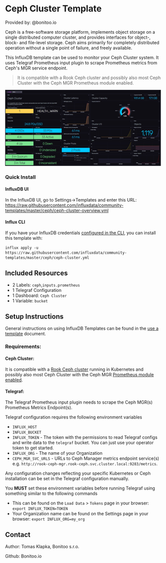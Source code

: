 # Ceph Cluster Template

Provided by: @bonitoo.io

Ceph is a free-software storage platform, implements object storage on a single distributed computer cluster, and provides interfaces for object-, block- and file-level storage. Ceph aims primarily for completely distributed operation without a single point of failure, and freely available.

This InfluxDB template can be used to monitor your Ceph Cluster system. It uses Telegraf Prometheus input plugin to scrape Prometheus metrics from Ceph's MGR service endpoint. 
> It is compatible with a Rook Ceph cluster and possibly also most Ceph Cluster with the Ceph MGR Prometheus module enabled.

![Example Dashboard Screenshot](img/ceph_dashboard.jpg)

### Quick Install

#### InfluxDB UI

In the InfluxDB UI, go to Settings->Templates and enter this URL: https://raw.githubusercontent.com/influxdata/community-templates/master/ceph/ceph-cluster-overview.yml

#### Influx CLI
If you have your InfluxDB credentials [configured in the CLI](https://v2.docs.influxdata.com/v2.0/reference/cli/influx/config/), you can install this template with:

```
influx apply -u https://raw.githubusercontent.com/influxdata/community-templates/master/ceph/ceph-cluster.yml
```

## Included Resources

  - 2 Labels: `ceph`,`inputs.prometheus`
  - 1 Telegraf Configuration
  - 1 Dashboard: `Ceph Cluster`
  - 1 Variable: `bucket`

## Setup Instructions

General instructions on using InfluxDB Templates can be found in the [use a template](../docs/use_a_template.md) document.

### Requirements:

#### Ceph Cluster:

It is compatible with a [Rook Ceph cluster](https://rook.io/docs/rook/v1.5/) running in Kubernetes and possibly also most Ceph Cluster with the Ceph MGR [Prometheus module enabled](https://rook.io/docs/rook/v1.5/ceph-monitoring.html).

#### Telegraf:

The Telegraf Prometheus input plugin needs to scrape the Ceph MGR(s) Prometheus Metrics Endpoint(s).
    
Telegraf configuration requires the following environment variables
  - `INFLUX_HOST`
  - `INFLUX_BUCKET`
  - `INFLUX_TOKEN` - The token with the permissions to read Telegraf configs and write data to the `telegraf` bucket. You can just use your operator token to get started.
  - `INFLUX_ORG` - The name of your Organization
  - `CEPH_MGR_SVC_URLS` - URLs to Ceph Manager metrics endpoint service(s) e.g. `http://rook-ceph-mgr.rook-ceph.svc.cluster.local:9283/metrics`. 

Any configuration changes reflecting your specific Kubernetes or Ceph installation can be set in the Telegraf configuration manually.  

You **MUST** set these environment variables before running Telegraf using something similar to the following commands
  - This can be found on the `Load Data` > `Tokens` page in your browser: `export INFLUX_TOKEN=TOKEN`
  - Your Organization name can be found on the Settings page in your browser: `export INFLUX_ORG=my_org`

## Contact

Author: Tomas Klapka, Bonitoo s.r.o.

Github: Bonitoo.io